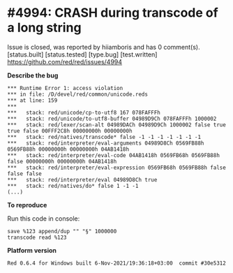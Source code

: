 
#4994: CRASH during transcode of a long string
================================================================================
Issue is closed, was reported by hiiamboris and has 0 comment(s).
[status.built] [status.tested] [type.bug] [test.written]
<https://github.com/red/red/issues/4994>

**Describe the bug**
```
*** Runtime Error 1: access violation
*** in file: /D/devel/red/common/unicode.reds
*** at line: 159
***
***   stack: red/unicode/cp-to-utf8 167 078FAFFFh
***   stack: red/unicode/to-utf8-buffer 04989D9Ch 078FAFFFh 1000002
***   stack: red/lexer/scan-alt 04989DACh 04989D9Ch 1000002 false true true false 00FFF2C8h 00000000h 00000000h
***   stack: red/natives/transcode* false -1 -1 -1 -1 -1 -1 -1
***   stack: red/interpreter/eval-arguments 04989D8Ch 0569FB88h 0569FB88h 00000000h 00000000h 04AB1418h
***   stack: red/interpreter/eval-code 04AB1418h 0569FB68h 0569FB88h false 00000000h 00000000h 04AB1418h
***   stack: red/interpreter/eval-expression 0569FB68h 0569FB88h false false false
***   stack: red/interpreter/eval 04989D8Ch true
***   stack: red/natives/do* false 1 -1 -1
(...)
```

**To reproduce**

Run this code in console:
```
save %123 append/dup "" "§" 1000000
transcode read %123
```

**Platform version**
```
Red 0.6.4 for Windows built 6-Nov-2021/19:36:18+03:00  commit #30e5312
```



